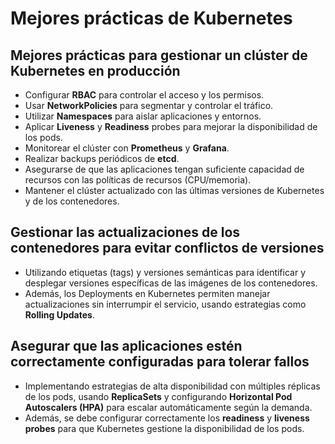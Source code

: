 # Mejores prácticas de Kubernetes
## Mejores prácticas para gestionar un clúster de Kubernetes en producción
- Configurar **RBAC** para controlar el acceso y los permisos.
- Usar **NetworkPolicies** para segmentar y controlar el tráfico.
- Utilizar **Namespaces** para aislar aplicaciones y entornos.
- Aplicar **Liveness** y **Readiness** probes para mejorar la disponibilidad de los pods.
- Monitorear el clúster con **Prometheus** y **Grafana**.
- Realizar backups periódicos de **etcd**.
- Asegurarse de que las aplicaciones tengan suficiente capacidad de recursos con las políticas de recursos (CPU/memoria).
- Mantener el clúster actualizado con las últimas versiones de Kubernetes y de los contenedores.

## Gestionar las actualizaciones de los contenedores para evitar conflictos de versiones
- Utilizando etiquetas (tags) y versiones semánticas para identificar y desplegar versiones específicas de las imágenes de los contenedores. 
- Además, los Deployments en Kubernetes permiten manejar actualizaciones sin interrumpir el servicio, usando estrategias como **Rolling Updates**.

##  Asegurar que las aplicaciones estén correctamente configuradas para tolerar fallos
- Implementando estrategias de alta disponibilidad con múltiples réplicas de los pods, usando **ReplicaSets** y configurando **Horizontal Pod Autoscalers (HPA)** para escalar automáticamente según la demanda. 
- Además, se debe configurar correctamente los **readiness** y **liveness probes** para que Kubernetes gestione la disponibilidad de los pods.